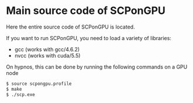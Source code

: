 Main source code of SCPonGPU
========

Here the entire source code of SCPonGPU is located.

If you want to run SCPonGPU, you need to load a variety of libraries:

 - gcc (works with gcc/4.6.2)
 - nvcc (works with cuda/5.5)


On hypnos, this can be done by running the following commands on a GPU node

```bash
$ source scpongpu.profile
$ make
$ ./scp.exe
```
